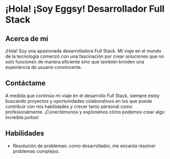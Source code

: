 # ¡Hola! ¡Soy Eggsy! Desarrollador Full Stack

## Acerca de mí

¡Hola! Soy una apasionada desarrolladora Full Stack. Mi viaje en el mundo de la tecnología comenzó con una fascinación por crear soluciones que no solo funcionen de manera eficiente sino que también brinden una experiencia de usuario convincente.

## Contáctame

A medida que continúo mi viaje en el desarrollo Full Stack, siempre estoy buscando proyectos y oportunidades colaborativos en los que pueda contribuir con mis habilidades y crecer tanto personal como profesionalmente. ¡Conectémonos y exploremos cómo podemos crear algo increíble juntos!

## Habilidades

- Resolución de problemas: como desarrollador, me encanta resolver problemas complejos.